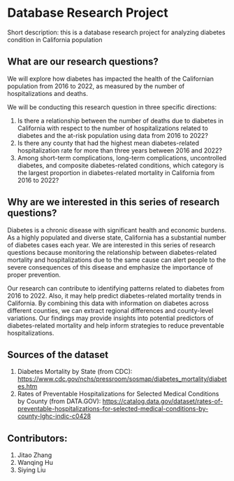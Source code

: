 # Database Research Project
Short description: this is a database research project for analyzing diabetes condition in California population

## What are our research questions?
We will explore how diabetes has impacted the health of the Californian population from 2016 to 2022, as measured by the number of hospitalizations and deaths.

We will be conducting this research question in three specific directions:
1. Is there a relationship between the number of deaths due to diabetes in California with respect to the number of hospitalizations related to diabetes and the at-risk population using data from 2016 to 2022?
2. Is there any county that had the highest mean diabetes-related hospitalization rate for more than three years between 2016 and 2022? 
3. Among short-term complications, long-term complications, uncontrolled diabetes, and composite diabetes-related conditions, which category is the largest proportion in diabetes-related mortality in California from 2016 to 2022?

## Why are we interested in this series of research questions?
Diabetes is a chronic disease with significant health and economic burdens. As a highly populated and diverse state, California has a substantial number of diabetes cases each year. We are interested in this series of research questions because monitoring the relationship between diabetes-related mortality and hospitalizations due to the same cause can alert people to the severe consequences of this disease and emphasize the importance of proper prevention.

Our research can contribute to identifying patterns related to diabetes from 2016 to 2022. Also, it may help predict diabetes-related mortality trends in California. By combining this data with information on diabetes across different counties, we can extract regional differences and county-level variations. Our findings may provide insights into potential predictors of diabetes-related mortality and help inform strategies to reduce preventable hospitalizations.

## Sources of the dataset
1. Diabetes Mortality by State (from CDC): https://www.cdc.gov/nchs/pressroom/sosmap/diabetes_mortality/diabetes.htm
2. Rates of Preventable Hospitalizations for Selected Medical Conditions by County (from DATA.GOV): https://catalog.data.gov/dataset/rates-of-preventable-hospitalizations-for-selected-medical-conditions-by-county-lghc-indic-c0428

## Contributors:
1. Jitao Zhang
2. Wanqing Hu
3. Siying Liu

